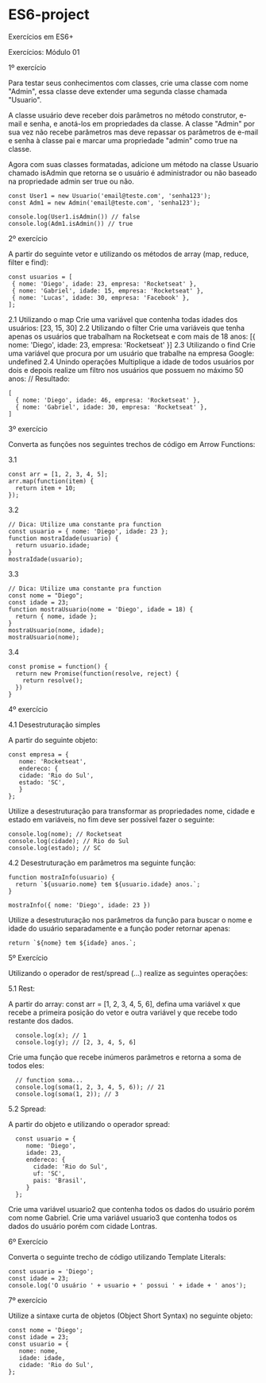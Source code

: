 # ES6-project

Exercícios em ES6+

Exercícios: Módulo 01

1º exercício

Para testar seus conhecimentos com classes, crie uma classe com nome "Admin", essa classe deve
extender uma segunda classe chamada "Usuario".

A classe usuário deve receber dois parâmetros no método construtor, e-mail e senha, e anotá-los
em propriedades da classe. A classe "Admin" por sua vez não recebe parâmetros mas deve
repassar os parâmetros de e-mail e senha à classe pai e marcar uma propriedade "admin" como
true na classe.

Agora com suas classes formatadas, adicione um método na classe Usuario chamado isAdmin que
retorna se o usuário é administrador ou não baseado na propriedade admin ser true ou não.

    const User1 = new Usuario('email@teste.com', 'senha123');
    const Adm1 = new Admin('email@teste.com', 'senha123');
    
    console.log(User1.isAdmin()) // false
    console.log(Adm1.isAdmin()) // true

2º exercício

A partir do seguinte vetor e utilizando os métodos de array (map, reduce, filter e find):

    const usuarios = [
     { nome: 'Diego', idade: 23, empresa: 'Rocketseat' },
     { nome: 'Gabriel', idade: 15, empresa: 'Rocketseat' },
     { nome: 'Lucas', idade: 30, empresa: 'Facebook' },
    ];

  2.1 Utilizando o map
      Crie uma variável que contenha todas idades dos usuários: [23, 15, 30]
  2.2 Utilizando o filter
      Crie uma variáveis que tenha apenas os usuários que trabalham na Rocketseat e com mais de 18 anos: [{ nome: 'Diego', idade: 23, empresa: 'Rocketseat' }]
  2.3 Utilizando o find
      Crie uma variável que procura por um usuário que trabalhe na empresa Google: undefined
  2.4 Unindo operações
      Multiplique a idade de todos usuários por dois e depois realize um filtro nos usuários que possuem no máximo 50 anos:
      // Resultado:
      
    [
      { nome: 'Diego', idade: 46, empresa: 'Rocketseat' },
      { nome: 'Gabriel', idade: 30, empresa: 'Rocketseat' },
    ]
       
3º exercício

  Converta as funções nos seguintes trechos de código em Arrow Functions:
  
   3.1
  
    const arr = [1, 2, 3, 4, 5];
    arr.map(function(item) {
      return item + 10;
    });
    
   3.2
    
    // Dica: Utilize uma constante pra function
    const usuario = { nome: 'Diego', idade: 23 };
    function mostraIdade(usuario) {
      return usuario.idade;
    }
    mostraIdade(usuario);
    
   3.3
    
    // Dica: Utilize uma constante pra function
    const nome = "Diego";
    const idade = 23;
    function mostraUsuario(nome = 'Diego', idade = 18) {
      return { nome, idade };
    }
    mostraUsuario(nome, idade);
    mostraUsuario(nome);
    
   3.4
    
    const promise = function() {
      return new Promise(function(resolve, reject) {
        return resolve();
      })
    }
    
4º exercício

  4.1 Desestruturação simples
  
   A partir do seguinte objeto:
    
    const empresa = {
       nome: 'Rocketseat',
       endereco: {
       cidade: 'Rio do Sul',
       estado: 'SC',
       }
    };
    
   Utilize a desestruturação para transformar as propriedades nome, cidade e estado em variáveis, no fim deve ser possível fazer o seguinte:
   
    console.log(nome); // Rocketseat
    console.log(cidade); // Rio do Sul
    console.log(estado); // SC
      
  4.2 Desestruturação em parâmetros ma seguinte função:
  
    function mostraInfo(usuario) {
      return `${usuario.nome} tem ${usuario.idade} anos.`;
    }
    
    mostraInfo({ nome: 'Diego', idade: 23 })
  
  Utilize a desestruturação nos parâmetros da função para buscar o nome e idade do usuário separadamente e a função poder retornar apenas:
  
    return `${nome} tem ${idade} anos.`;
  
5º Exercício

  Utilizando o operador de rest/spread (...) realize as seguintes operações:
  
  5.1 Rest:
  
   A partir do array: const arr = [1, 2, 3, 4, 5, 6], defina uma variável x que recebe a primeira posição do vetor e outra variável y que recebe todo restante dos dados.
    
      console.log(x); // 1
      console.log(y); // [2, 3, 4, 5, 6]
      
   Crie uma função que recebe inúmeros parâmetros e retorna a soma de todos eles:
    
      // function soma...
      console.log(soma(1, 2, 3, 4, 5, 6)); // 21
      console.log(soma(1, 2)); // 3
  
  5.2 Spread:
  
   A partir do objeto e utilizando o operador spread:
    
      const usuario = {
         nome: 'Diego',
         idade: 23,
         endereco: {
           cidade: 'Rio do Sul',
           uf: 'SC',
           pais: 'Brasil',
         }
      };
      
   Crie uma variável usuario2 que contenha todos os dados do usuário porém com nome Gabriel.
   Crie uma variável usuario3 que contenha todos os dados do usuário porém com cidade Lontras.
  
6º Exercício

Converta o seguinte trecho de código utilizando Template Literals:

    const usuario = 'Diego';
    const idade = 23;
    console.log('O usuário ' + usuario + ' possui ' + idade + ' anos');

7º exercício

Utilize a sintaxe curta de objetos (Object Short Syntax) no seguinte objeto:

    const nome = 'Diego';
    const idade = 23;
    const usuario = {
       nome: nome,
       idade: idade,
       cidade: 'Rio do Sul',
    };
